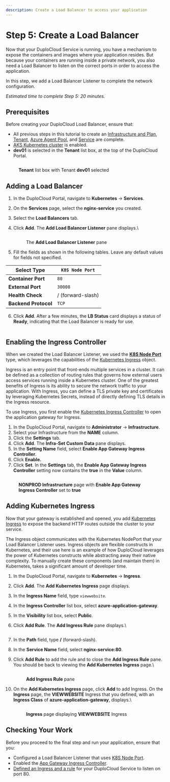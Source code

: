 ```yaml
---
description: Create a Load Balancer to access your application
---
```


# Step 5: Create a Load Balancer

Now that your DuploCloud Service is running, you have a mechanism to expose the containers and images where your application resides. But because your containers are running inside a private network, you also need a Load Balancer to listen on the correct ports in order to access the application.

In this step, we add a Load Balancer Listener to complete the network configuration.

_Estimated time to complete Step 5: 20 minutes._

## Prerequisites

Before creating your DuploCloud Load Balancer, ensure that:

* All previous steps in this tutorial to create an [Infrastructure and Plan](step-1-infrastructure.md), [Tenant](step-2-tenant.md), [Azure Agent Pool](step-3-create-azure-agent-pool.md), and [Service](step-4-create-app-via-k8s.md) are complete.
* [AKS Kubernetes cluster](step-1-infrastructure.md#enabling-the-aks-kubernetes-cluster) is enabled.
* **dev01**  is selected in the **Tenant** list box, at the top of the DuploCloud Portal.

<div align="left"><figure><img src="../../.gitbook/assets/tenant_dev01 (7).png" alt=""><figcaption><p><strong>Tenant</strong> list box with Tenant <strong>dev01</strong> selected</p></figcaption></figure></div>

## Adding a Load Balancer

1. In the DuploCloud Portal, navigate to **Kubernetes** -> **Services**.
2. On the **Services** page, select the **nginx-service** you created.
3. Select the **Load Balancers** tab.
4.  Click **Add**. The **Add Load Balancer Listener** pane displays.\


    <div align="left"><figure><img src="../../.gitbook/assets/Azure_GS_LBL_1.png" alt=""><figcaption><p>The <strong>Add Load Balancer Listener</strong> pane<br></p></figcaption></figure></div>
5. Fill the fields as shown in the following tables. Leave any default values for fields not specified.&#x20;

| **Select Type**      | `K8S Node Port`   |
| -------------------- | ----------------- |
| **Container Port**   | `80`              |
| **External Port**    | `30008`           |
| **Health Check**     | / (forward-slash) |
| **Backend Protocol** | `TCP`             |

6. Click **Add**. After a few minutes, the **LB Status** card displays a status of **Ready**, indicating that the Load Balancer is ready for use.

<div align="left"><figure><img src="../../.gitbook/assets/LB running.png" alt=""><figcaption></figcaption></figure></div>

## Enabling the Ingress Controller

When we created the Load Balancer Listener, we used the [**K8S Node Port**](https://kubernetes.io/docs/concepts/services-networking/service/#type-nodeport) type, which leverages the capabilities of the [Kubernetes Ingress](https://kubernetes.io/docs/concepts/services-networking/ingress/) object.&#x20;

Ingress is an entry point that front-ends multiple services in a cluster. It can be defined as a collection of routing rules that governs how external users access services running inside a Kubernetes cluster. One of the greatest benefits of Ingress is its ability to secure the network traffic to your application. With Ingress, you can define a TLS private key and certificates by leveraging Kubernetes Secrets, instead of directly defining TLS details in the Ingress resource.

To use Ingress, you first enable the [Kubernetes Ingress Controller](https://kubernetes.io/docs/concepts/services-networking/ingress-controllers/) to open the application gateway for Ingress.

1. In the DuploCloud Portal, navigate to **Administrator** -> **Infrastructure**.
2. Select your Infrastructure from the **NAME** column.
3. Click the **Settings** tab.
4. Click **Add**. The **Infra-Set Custom Data** pane displays.
5. In the **Setting Name** field, select **Enable App Gateway Ingress Controller**.&#x20;
6. Click **Enable.**
7. Click **Set**. In the **Settings** tab, the **Enable App Gateway Ingress Controller** setting now contains the **true** in the **Value** column.

<figure><img src="../../.gitbook/assets/Azure_GS_Infra_app_gateway.png" alt=""><figcaption><p><strong>NONPROD Infrastructure</strong> page with <strong>Enable App Gateway Ingress Controller</strong> set to <strong>true</strong></p></figcaption></figure>

## Adding Kubernetes Ingress

Now that your gateway is established and opened, you add [Kubernetes Ingress](https://kubernetes.io/docs/concepts/services-networking/ingress/) to expose the backend HTTP routes outside the cluster to your service.&#x20;

The Ingress object communicates with the Kubernetes NodePort that your Load Balancer Listener uses. Ingress objects are flexible constructs in Kubernetes, and their use here is an example of how DuploCloud leverages the power of Kubernetes constructs while abstracting away their native complexity. To manually create these components (and maintain them) in Kubernetes, takes a significant amount of developer time.

1. In the DuploCloud Portal, navigate to **Kubernetes** -> **Ingress**.
2. Click **Add**. The **Add Kubernetes Ingress** page displays.
3. In the **Ingress Name** field, type `viewwebsite`.
4. In the **Ingress Controller** list box, select **azure-application-gateway**.
5. In the **Visibility** list box, select **Public**.
6.  Click **Add Rule**. The **Add Ingress Rule** pane displays.\


    <figure><img src="../../.gitbook/assets/ingress repaired.png" alt=""><figcaption></figcaption></figure>
7. In the **Path** field, type **/** (forward-slash).
8. In the **Service Name** field, select **nginx-service:80**.&#x20;
9.  Click **Add Rule** to add the rule and to close the **Add Ingress Rule** pane. You should be back to viewing the **Add Kubernetes Ingress** page.\


    <div align="left"><figure><img src="../../.gitbook/assets/Azure_GS_Ingressaddrule.png" alt=""><figcaption><p><strong>Add Ingress Rule</strong> pane</p></figcaption></figure></div>
10. On the **Add Kubernetes Ingress** page, click **Add** to add Ingress. On the **Ingress** page, the **VIEWWEBSITE** Ingress that you defined, with an **Ingress Class** of **azure-application-gateway**, displays.\


    <figure><img src="../../.gitbook/assets/goodingress.png" alt=""><figcaption><p> <strong>Ingress</strong> page displaying <strong>VIEWWEBSITE</strong> Ingress</p></figcaption></figure>

## Checking Your Work

Before you proceed to the final step and run your application, ensure that you:

* Configured a Load Balancer Listener that uses [K8S Node Port](step-5-create-a-load-balancer.md#adding-and-configuring-a-load-balancer).
* Enabled the [App Gateway Ingress Controller](step-5-create-a-load-balancer.md#enable-the-ingress-controller).&#x20;
* [Defined an Ingress and a rule](step-5-create-a-load-balancer.md#add-kubernetes-ingress) for your DuploCloud Service to listen on port 80.
